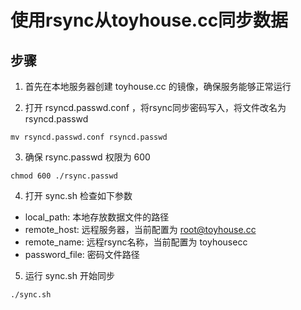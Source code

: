 # 使用rsync从toyhouse.cc同步数据

## 步骤

1. 首先在本地服务器创建 toyhouse.cc 的镜像，确保服务能够正常运行

2. 打开 rsyncd.passwd.conf ，将rsync同步密码写入，将文件改名为 rsyncd.passwd

```
mv rsyncd.passwd.conf rsyncd.passwd
```

3. 确保 rsync.passwd 权限为 600

```
chmod 600 ./rsync.passwd
```

4. 打开 sync.sh 检查如下参数

* local_path: 本地存放数据文件的路径
* remote_host: 远程服务器，当前配置为 root@toyhouse.cc
* remote_name: 远程rsync名称，当前配置为 toyhousecc
* password_file: 密码文件路径

5. 运行 sync.sh 开始同步

```
./sync.sh
```
